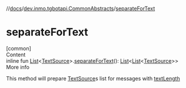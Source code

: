 //[docs](../../index.md)/[dev.inmo.tgbotapi.CommonAbstracts](index.md)/[separateForText](separate-for-text.md)



# separateForText  
[common]  
Content  
inline fun [List](https://kotlinlang.org/api/latest/jvm/stdlib/kotlin.collections/-list/index.html)<[TextSource](-text-source/index.md)>.[separateForText](separate-for-text.md)(): [List](https://kotlinlang.org/api/latest/jvm/stdlib/kotlin.collections/-list/index.html)<[List](https://kotlinlang.org/api/latest/jvm/stdlib/kotlin.collections/-list/index.html)<[TextSource](-text-source/index.md)>>  
More info  


This method will prepare [TextSource](-text-source/index.md)s list for messages with [textLength](../dev.inmo.tgbotapi.types/text-length.md)

  



